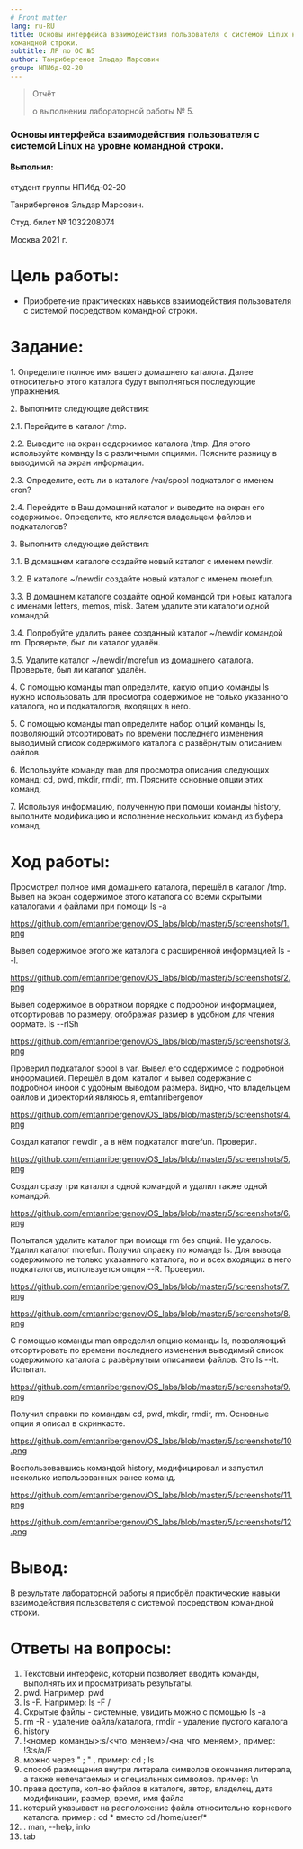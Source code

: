 ```yaml
---
# Front matter
lang: ru-RU
title: Основы интерфейса взаимодействия пользователя с системой Linux на уровне
командной строки.
subtitle: ЛР по ОС №5
author: Танрибергенов Эльдар Марсович
group: НПИбд-02-20
---
```






> Отчёт
>
> о выполнении лабораторной работы № 5.

### Основы интерфейса взаимодействия пользователя с системой Linux на уровне командной строки.



#### Выполнил:

студент группы НПИбд-02-20

Танрибергенов Эльдар Марсович.

Студ. билет № 1032208074

Москва 2021 г.



# Цель работы:

-   Приобретение практических навыков взаимодействия пользователя с
    системой посредством командной строки.

# Задание:

1\. Определите полное имя вашего домашнего каталога. Далее относительно
этого каталога будут выполняться последующие упражнения.

2\. Выполните следующие действия:

2.1. Перейдите в каталог /tmp.

2.2. Выведите на экран содержимое каталога /tmp. Для этого используйте
команду ls с различными опциями. Поясните разницу в выводимой на экран
информации.

2.3. Определите, есть ли в каталоге /var/spool подкаталог с именем cron?

2.4. Перейдите в Ваш домашний каталог и выведите на экран его
содержимое. Определите, кто является владельцем файлов и подкаталогов?

3\. Выполните следующие действия:

3.1. В домашнем каталоге создайте новый каталог с именем newdir.

3.2. В каталоге \~/newdir создайте новый каталог с именем morefun.

3.3. В домашнем каталоге создайте одной командой три новых каталога с
именами letters, memos, misk. Затем удалите эти каталоги одной командой.

3.4. Попробуйте удалить ранее созданный каталог \~/newdir командой rm.
Проверьте, был ли каталог удалён.

3.5. Удалите каталог \~/newdir/morefun из домашнего каталога. Проверьте,
был ли каталог удалён.

4\. С помощью команды man определите, какую опцию команды ls нужно
использовать для просмотра содержимое не только указанного каталога, но
и подкаталогов, входящих в него.

5\. С помощью команды man определите набор опций команды ls, позволяющий
отсортировать по времени последнего изменения выводимый список
содержимого каталога с развёрнутым описанием файлов.

6\. Используйте команду man для просмотра описания следующих команд: cd,
pwd, mkdir, rmdir, rm. Поясните основные опции этих команд.

7\. Используя информацию, полученную при помощи команды history,
выполните модификацию и исполнение нескольких команд из буфера команд.

# Ход работы:

Просмотрел полное имя домашнего каталога, перешёл в каталог /tmp. Вывел
на экран содержимое этого каталога со всеми скрытыми каталогами и
файлами при помощи ls -a

https://github.com/emtanribergenov/OS_labs/blob/master/5/screenshots/1.png

Вывел содержимое этого же каталога с расширенной информацией ls --l.

https://github.com/emtanribergenov/OS_labs/blob/master/5/screenshots/2.png

Вывел содержимое в обратном порядке с подробной информацией,
отсортировав по размеру, отображая размер в удобном для чтения формате.
ls --rlSh

https://github.com/emtanribergenov/OS_labs/blob/master/5/screenshots/3.png

Проверил подкаталог spool в var. Вывел его содержимое с подробной
информацией. Перешёл в дом. каталог и вывел содержание с подробной инфой
с удобным выводом размера. Видно, что владельцем файлов и директорий
являюсь я,
emtanribergenov

https://github.com/emtanribergenov/OS_labs/blob/master/5/screenshots/4.png

Создал каталог newdir , а в нём подкаталог morefun. Проверил.

https://github.com/emtanribergenov/OS_labs/blob/master/5/screenshots/5.png

Создал сразу три каталога одной командой и удалил также одной командой.

https://github.com/emtanribergenov/OS_labs/blob/master/5/screenshots/6.png

Попытался удалить каталог при помощи rm без опций. Не удалось. Удалил
каталог morefun. Получил справку по команде ls. Для вывода содержимого
не только указанного каталога, но и всех входящих в него подкаталогов,
используется опция --R. Проверил.

https://github.com/emtanribergenov/OS_labs/blob/master/5/screenshots/7.png

https://github.com/emtanribergenov/OS_labs/blob/master/5/screenshots/8.png

С помощью команды man определил опцию команды ls, позволяющий
отсортировать по времени последнего изменения выводимый список
содержимого каталога с развёрнутым описанием файлов. Это ls --lt.
Испытал.

https://github.com/emtanribergenov/OS_labs/blob/master/5/screenshots/9.png

Получил справки по командам cd, pwd, mkdir, rmdir, rm. Основные опции я
описал в скринкасте.

https://github.com/emtanribergenov/OS_labs/blob/master/5/screenshots/10.png

Воспользовавшись командой history, модифицировал и запустил несколько
использованных ранее
команд.

https://github.com/emtanribergenov/OS_labs/blob/master/5/screenshots/11.png

https://github.com/emtanribergenov/OS_labs/blob/master/5/screenshots/12.png

# Вывод:

В результате лабораторной работы я приобрёл практические навыки
взаимодействия пользователя с системой посредством командной строки.



# Ответы на вопросы:

1. Текстовый интерфейс, который позволяет вводить команды, выполнять их и просматривать результаты. 
2. pwd. Например: pwd 
3. ls -F. Например: ls -F / 
4.  Скрытые файлы - системные, увидить можно с помощью ls -a
5. rm -R  - удаление файла/каталога, rmdir - удаление пустого каталога
6. history 
7.   !<номер_команды>:s/<что_меняем>/<на_что_меняем>, пример:   !3:s/a/F
8.  можно через " ; " , пример: cd ; ls
9. способ размещения внутри литерала символов окончания литерала, а также непечатаемых и специальных символов. пример: \\n 
10. права доступа, кол-во файлов в каталоге, автор, владелец, дата модификации, размер, время, имя файла
11. который указывает на расположение файла относительно корневого каталога. пример : cd * вместо cd /home/user/*
12. . man, --help, info 
13. tab

